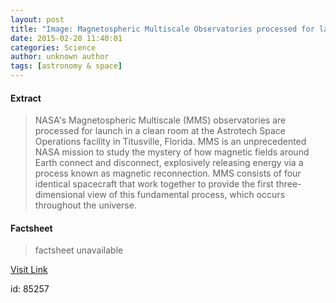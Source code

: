 ```yaml
---
layout: post
title: "Image: Magnetospheric Multiscale Observatories processed for launch"
date: 2015-02-20 11:40:01
categories: Science
author: unknown author
tags: [astronomy & space]
---
```



#### Extract
>NASA's Magnetospheric Multiscale (MMS) observatories are processed for launch in a clean room at the Astrotech Space Operations facility in Titusville, Florida. MMS is an unprecedented NASA mission to study the mystery of how magnetic fields around Earth connect and disconnect, explosively releasing energy via a process known as magnetic reconnection. MMS consists of four identical spacecraft that work together to provide the first three-dimensional view of this fundamental process, which occurs throughout the universe.

#### Factsheet
>factsheet unavailable

[Visit Link](http://phys.org/news343635029.html)

id:   85257

